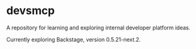 # devsmcp
A repository for learning and exploring internal developer platform ideas.

Currently exploring Backstage, version 0.5.21-next.2.